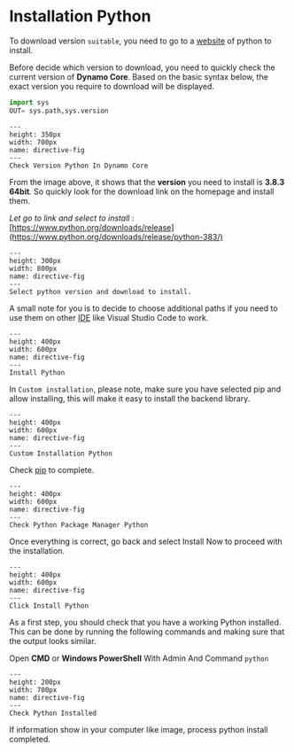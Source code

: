 # Installation Python

To download version `suitable`, you need to go to a [website](https://www.python.org/downloads/) of python to install.

Before decide which version to download, you need to quickly check the current version of **Dynamo Core**. Based on the basic syntax below, the exact version you require to download will be displayed.

```py
import sys
OUT= sys.path,sys.version
```
```{figure} ../images/ML/checkpyversion.png
---
height: 350px
width: 700px
name: directive-fig
---
Check Version Python In Dynamo Core
```
From the image above, it shows that the **version** you need to install is **3.8.3 64bit**. So quickly look for the download link on the homepage and install them.

*Let go to link and select to install* : [https://www.python.org/downloads/release](https://www.python.org/downloads/release/python-383/)

```{figure} ../images/ML/dowloadpython.png
---
height: 300px
width: 800px
name: directive-fig
---
Select python version and download to install.
```
A small note for you is to decide to choose additional paths if you need to use them on other [IDE](https://docs.python.org/3/library/idle.html) like Visual Studio Code to work.

```{figure} ../images/ML/pythoninstall1.png
---
height: 400px
width: 600px
name: directive-fig
---
Install Python
```

In `Custom installation`, please note, make sure you have selected pip and allow installing, this will make it easy to install the backend library.

```{figure} ../images/ML/custominstallation.png
---
height: 400px
width: 600px
name: directive-fig
---
Custom Installation Python
```
Check [pip](https://en.wikipedia.org/wiki/Pip_(package_manager)) to complete.

```{figure} ../images/ML/selectpip.png
---
height: 400px
width: 600px
name: directive-fig
---
Check Python Package Manager Python
```

Once everything is correct, go back and select Install Now to proceed with the installation.

```{figure} ../images/ML/clickinstallpython.png
---
height: 400px
width: 600px
name: directive-fig
---
Click Install Python
```
As a first step, you should check that you have a working Python installed. This can be done by running the following commands and making sure that the output looks similar.

Open **CMD** or **Windows PowerShell** With Admin And Command `python`

```{figure} ../images/ML/checkpython.png
---
height: 200px
width: 700px
name: directive-fig
---
Check Python Installed
```
If information show in your computer like image, process python install completed.